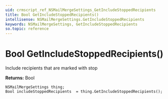 ```yaml
---
uid: crmscript_ref_NSMailMergeSettings_GetIncludeStoppedRecipients
title: Bool GetIncludeStoppedRecipients()
intellisense: NSMailMergeSettings.GetIncludeStoppedRecipients
keywords: NSMailMergeSettings, GetIncludeStoppedRecipients
so.topic: reference
---
```


# Bool GetIncludeStoppedRecipients()

Include recipients that are marked with stop

**Returns:** Bool

```crmscript
NSMailMergeSettings thing;
Bool includeStoppedRecipients  = thing.GetIncludeStoppedRecipients();
```

